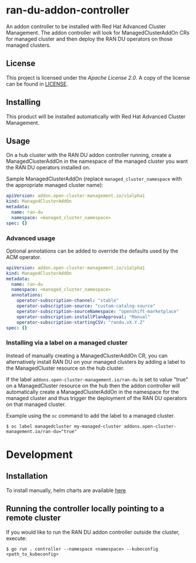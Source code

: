 # ran-du-addon-controller

An addon controller to be installed with Red Hat Advanced Cluster Management.  The addon controller will
look for ManagedClusterAddOn CRs for managed cluster and then deploy the RAN DU operators on those managed
clusters.

## License

This project is licensed under the *Apache License 2.0*. A copy of the license can be found in [LICENSE](LICENSE).

## Installing

This product will be installed automatically with Red Hat Advanced Cluster Management.

## Usage

On a hub cluster with the RAN DU addon controller running, create a ManagedClusterAddOn in the namespace
of the managed cluster you want the RAN DU operators installed on.

Sample ManagedClusterAddOn (replace `managed_cluster_namespace` with the appropriate managed cluster name):

```yaml
apiVersion: addon.open-cluster-management.io/v1alpha1
kind: ManagedClusterAddOn
metadata:
  name: ran-du
  namespace: <managed_cluster_namespace>
spec: {}
```

### Advanced usage

Optional annotations can be added to override the defaults used by the ACM operator.

```yaml
apiVersion: addon.open-cluster-management.io/v1alpha1
kind: ManagedClusterAddOn
metadata:
  name: ran-du
  namespace: <managed_cluster_namespace>
  annotations:
    operator-subscription-channel: "stable"
    operator-subscription-source: "custom-catalog-source"
    operator-subscription-sourceNamespace: "openshift-marketplace"
    operator-subscription-installPlanApproval: "Manual"
    operator-subscription-startingCSV: "randu.vX.Y.Z"
spec: {}
```

### Installing via a label on a managed cluster

Instead of manually creating a ManagedClusterAddOn CR, you can alternatively install RAN DU on your managed
clusters by adding a label to the ManagedCluster resource on the hub cluster.

If the label `addons.open-cluster-management.io/ran-du` is set to value "true" on a ManagedCluster resource on the hub
then the addon controller will automatically create a ManagedClusterAddOn in the namespace for the managed cluster and
thus trigger the deployment of the RAN DU operators on that managed cluster.


Example using the `oc` command to add the label to a managed cluster.
```shell
$ oc label managedcluster my-managed-cluster addons.open-cluster-management.io/ran-du="true"
```

# Development

## Installation

To install manually, helm charts are available [here](https://github.com/stolostron/ran-du-addon-controller-chart)

## Running the controller locally pointing to a remote cluster

If you would like to run the RAN DU addon controller outside the cluster, execute:

```shell
$ go run . controller --namespace <namespace> --kubeconfig <path_to_kubeconfig>
```
